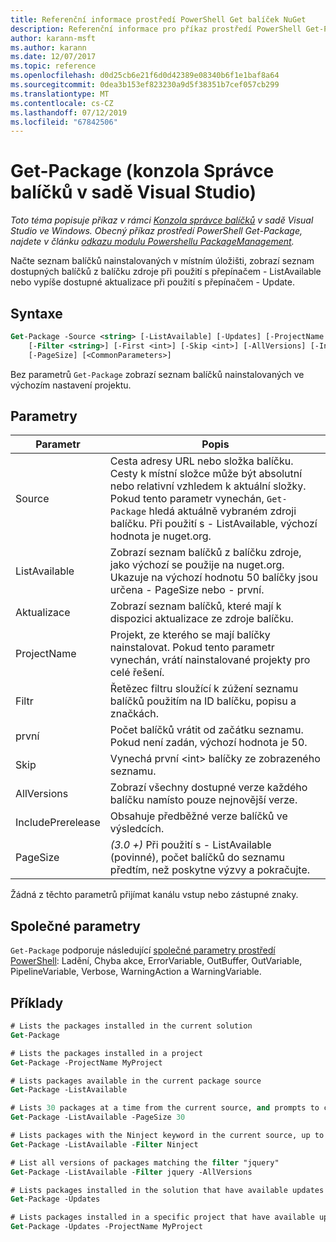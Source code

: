 ```yaml
---
title: Referenční informace prostředí PowerShell Get balíček NuGet
description: Referenční informace pro příkaz prostředí PowerShell Get-Package v konzole Správce balíčků NuGet v sadě Visual Studio.
author: karann-msft
ms.author: karann
ms.date: 12/07/2017
ms.topic: reference
ms.openlocfilehash: d0d25cb6e21f6d0d42389e08340b6f1e1baf8a64
ms.sourcegitcommit: 0dea3b153ef823230a9d5f38351b7cef057cb299
ms.translationtype: MT
ms.contentlocale: cs-CZ
ms.lasthandoff: 07/12/2019
ms.locfileid: "67842506"
---
```

# <a name="get-package-package-manager-console-in-visual-studio"></a>Get-Package (konzola Správce balíčků v sadě Visual Studio)

*Toto téma popisuje příkaz v rámci [Konzola správce balíčků](package-manager-console.md) v sadě Visual Studio ve Windows. Obecný příkaz prostředí PowerShell Get-Package, najdete v článku [odkazu modulu Powershellu PackageManagement](/powershell/module/packagemanagement/?view=powershell-6).*

Načte seznam balíčků nainstalovaných v místním úložišti, zobrazí seznam dostupných balíčků z balíčku zdroje při použití s přepínačem - ListAvailable nebo vypíše dostupné aktualizace při použití s přepínačem - Update.

## <a name="syntax"></a>Syntaxe

```ps
Get-Package -Source <string> [-ListAvailable] [-Updates] [-ProjectName <string>]
    [-Filter <string>] [-First <int>] [-Skip <int>] [-AllVersions] [-IncludePrerelease]
    [-PageSize] [<CommonParameters>]
```

Bez parametrů `Get-Package` zobrazí seznam balíčků nainstalovaných ve výchozím nastavení projektu.

## <a name="parameters"></a>Parametry

| Parametr | Popis |
| --- | --- |
| Source | Cesta adresy URL nebo složka balíčku. Cesty k místní složce může být absolutní nebo relativní vzhledem k aktuální složky. Pokud tento parametr vynechán, `Get-Package` hledá aktuálně vybraném zdroji balíčku. Při použití s - ListAvailable, výchozí hodnota je nuget.org. |
| ListAvailable | Zobrazí seznam balíčků z balíčku zdroje, jako výchozí se použije na nuget.org. Ukazuje na výchozí hodnotu 50 balíčky jsou určena - PageSize nebo - první. |
| Aktualizace | Zobrazí seznam balíčků, které mají k dispozici aktualizace ze zdroje balíčku. |
| ProjectName | Projekt, ze kterého se mají balíčky nainstalovat. Pokud tento parametr vynechán, vrátí nainstalované projekty pro celé řešení. |
| Filtr | Řetězec filtru sloužící k zúžení seznamu balíčků použitím na ID balíčku, popisu a značkách. |
| první | Počet balíčků vrátit od začátku seznamu. Pokud není zadán, výchozí hodnota je 50. |
| Skip | Vynechá první &lt;int&gt; balíčky ze zobrazeného seznamu.  |
| AllVersions | Zobrazí všechny dostupné verze každého balíčku namísto pouze nejnovější verze. |
| IncludePrerelease | Obsahuje předběžné verze balíčků ve výsledcích. |
| PageSize | *(3.0 +)*  Při použití s - ListAvailable (povinné), počet balíčků do seznamu předtím, než poskytne výzvy a pokračujte. |

Žádná z těchto parametrů přijímat kanálu vstup nebo zástupné znaky.

## <a name="common-parameters"></a>Společné parametry

`Get-Package` podporuje následující [společné parametry prostředí PowerShell](http://go.microsoft.com/fwlink/?LinkID=113216): Ladění, Chyba akce, ErrorVariable, OutBuffer, OutVariable, PipelineVariable, Verbose, WarningAction a WarningVariable.

## <a name="examples"></a>Příklady

```ps
# Lists the packages installed in the current solution
Get-Package

# Lists the packages installed in a project
Get-Package -ProjectName MyProject

# Lists packages available in the current package source
Get-Package -ListAvailable

# Lists 30 packages at a time from the current source, and prompts to continue if more are available
Get-Package -ListAvailable -PageSize 30

# Lists packages with the Ninject keyword in the current source, up to 50
Get-Package -ListAvailable -Filter Ninject

# List all versions of packages matching the filter "jquery"
Get-Package -ListAvailable -Filter jquery -AllVersions

# Lists packages installed in the solution that have available updates
Get-Package -Updates

# Lists packages installed in a specific project that have available updates
Get-Package -Updates -ProjectName MyProject
```
